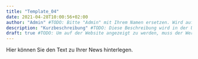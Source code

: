 ```yaml
---
title: "Template_04"
date: 2021-04-28T10:00:56+02:00
author: "Admin" #TODO: Bitte "Admin" mit Ihrem Namen ersetzen. Wird auf der Website nicht angezeigt!
description: "Kurzbeschreibung" #TODO: Diese Beschreibung wird in der Übersicht aller News angezeigt.
draft: true #TODO: Um auf der Website angezeigt zu werden, muss der Wert auf "false" gesetzt werden.
---
```


Hier können Sie den Text zu Ihrer News hinterlegen.
